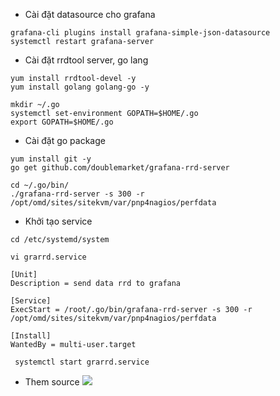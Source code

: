 

- Cài đặt datasource cho grafana
```
grafana-cli plugins install grafana-simple-json-datasource
systemctl restart grafana-server
```

- Cài đặt  rrdtool server, go lang 
```
yum install rrdtool-devel -y
yum install golang golang-go -y

mkdir ~/.go
systemctl set-environment GOPATH=$HOME/.go
export GOPATH=$HOME/.go
```

- Cài đặt go package 
```
yum install git -y
go get github.com/doublemarket/grafana-rrd-server

cd ~/.go/bin/
./grafana-rrd-server -s 300 -r /opt/omd/sites/sitekvm/var/pnp4nagios/perfdata
```

- Khởi tạo service 
```
cd /etc/systemd/system

vi grarrd.service

[Unit]
Description = send data rrd to grafana

[Service]
ExecStart = /root/.go/bin/grafana-rrd-server -s 300 -r /opt/omd/sites/sitekvm/var/pnp4nagios/perfdata

[Install]
WantedBy = multi-user.target

 systemctl start grarrd.service
```

- Them source 
![](https://i.imgur.com/9VLKsnz.png)